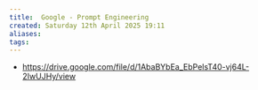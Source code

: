 ```yaml
---
title:  Google - Prompt Engineering
created: Saturday 12th April 2025 19:11
aliases: 
tags: 
---
```

- https://drive.google.com/file/d/1AbaBYbEa_EbPelsT40-vj64L-2IwUJHy/view